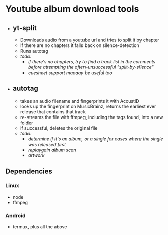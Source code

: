 # Youtube album download tools
- ## yt-split
  - Downloads audio from a youtube url and tries to split it by chapter
  - If there are no chapters it falls back on silence-detection
  - Runs autotag
  - *todo:*
    - *if there's no chapters, try to find a track list in the comments before attempting the often-unsuccessful "split-by-silence"*
    - *cuesheet support maaaay be useful too*
- ## autotag
  - takes an audio filename and fingerprints it with AcoustID
  - looks up the fingerprint on MusicBrainz, returns the earliest ever release that contains that track  
  - re-streams the file with ffmpeg, including the tags found, into a new folder
  - if successful, deletes the original file
  - *todo:*
    - *determine if it's an album, or a single for cases where the single was released first*
    - *replaygain album scan*
    - *artwork*

## Dependencies
### Linux
- node
- ffmpeg

### Android
- termux, plus all the above